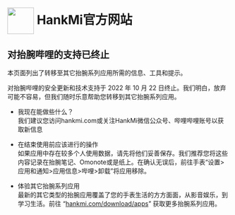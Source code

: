
# [<img src="https://www.hankmi.com/favicon.ico" width="60" height="60" align="center" />](https://www.hankmi.com) HankMi官方网站

## 对抬腕哔哩的支持已终止
本页面列出了转移至其它抬腕系列应用所需的信息、工具和提示。  
  
对抬腕哔哩的安全更新和技术支持于 2022 年 10 月 22 日终止。我们明白，放弃可能不容易，但我们随时乐意帮助您转移到其它抬腕系列应用。
  
* 我现在能做些什么？  
我们建议您访问hankmi.com或关注HankMi微信公众号、哔哩哔哩账号以获取新信息
  
* 在结束使用前应该进行的操作  
如果应用中存在较多个人使用数据，请先将他们妥善保存。我们推荐您将这些内容记录在抬腕笔记、Omonote或是纸上。在确认无误后，前往手表“设置>应用和通知>应用信息>哔哩>卸载”将应用移除。
  
* 体验其它抬腕系列应用  
最新的其它类型的抬腕应用覆盖了您的手表生活的方方面面，从影音娱乐，到学习生活。前往 “[hankmi.com/download/apps](apps.md)” 获取更多抬腕系列应用。
